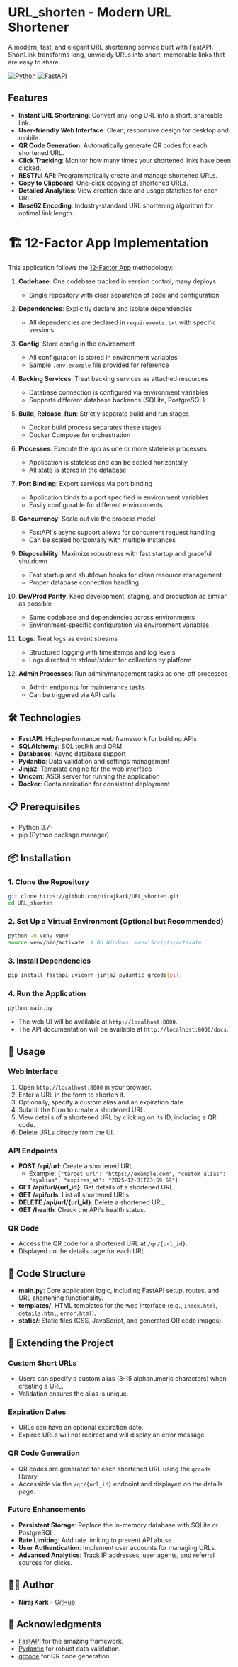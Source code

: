 # URL_shorten - Modern URL Shortener

A modern, fast, and elegant URL shortening service built with FastAPI. ShortLink transforms long, unwieldy URLs into short, memorable links that are easy to share.

[![Python](https://img.shields.io/badge/Python-3.7+-blue.svg)](https://www.python.org/downloads/)
[![FastAPI](https://img.shields.io/badge/FastAPI-0.95.0+-green.svg)](https://fastapi.tiangolo.com/)


## Features

- **Instant URL Shortening**: Convert any long URL into a short, shareable link.
- **User-friendly Web Interface**: Clean, responsive design for desktop and mobile.
- **QR Code Generation**: Automatically generate QR codes for each shortened URL.
- **Click Tracking**: Monitor how many times your shortened links have been clicked.
- **RESTful API**: Programmatically create and manage shortened URLs.
- **Copy to Clipboard**: One-click copying of shortened URLs.
- **Detailed Analytics**: View creation date and usage statistics for each URL.
- **Base62 Encoding**: Industry-standard URL shortening algorithm for optimal link length.


# 🏗️ 12-Factor App Implementation

This application follows the [12-Factor App](https://12factor.net/) methodology:

1. **Codebase**: One codebase tracked in version control, many deploys
   - Single repository with clear separation of code and configuration

2. **Dependencies**: Explicitly declare and isolate dependencies
   - All dependencies are declared in `requirements.txt` with specific versions

3. **Config**: Store config in the environment
   - All configuration is stored in environment variables
   - Sample `.env.example` file provided for reference

4. **Backing Services**: Treat backing services as attached resources
   - Database connection is configured via environment variables
   - Supports different database backends (SQLite, PostgreSQL)

5. **Build, Release, Run**: Strictly separate build and run stages
   - Docker build process separates these stages
   - Docker Compose for orchestration

6. **Processes**: Execute the app as one or more stateless processes
   - Application is stateless and can be scaled horizontally
   - All state is stored in the database

7. **Port Binding**: Export services via port binding
   - Application binds to a port specified in environment variables
   - Easily configurable for different environments

8. **Concurrency**: Scale out via the process model
   - FastAPI's async support allows for concurrent request handling
   - Can be scaled horizontally with multiple instances

9. **Disposability**: Maximize robustness with fast startup and graceful shutdown
   - Fast startup and shutdown hooks for clean resource management
   - Proper database connection handling

10. **Dev/Prod Parity**: Keep development, staging, and production as similar as possible
    - Same codebase and dependencies across environments
    - Environment-specific configuration via environment variables

11. **Logs**: Treat logs as event streams
    - Structured logging with timestamps and log levels
    - Logs directed to stdout/stderr for collection by platform

12. **Admin Processes**: Run admin/management tasks as one-off processes
    - Admin endpoints for maintenance tasks
    - Can be triggered via API calls

## 🛠️ Technologies

- **FastAPI**: High-performance web framework for building APIs
- **SQLAlchemy**: SQL toolkit and ORM
- **Databases**: Async database support
- **Pydantic**: Data validation and settings management
- **Jinja2**: Template engine for the web interface
- **Uvicorn**: ASGI server for running the application
- **Docker**: Containerization for consistent deployment

## 📋 Prerequisites

- Python 3.7+
- pip (Python package manager)

## 📦 Installation

### 1. Clone the Repository

```bash
git clone https://github.com/nirajkark/URL_shorten.git
cd URL_shorten
```

### 2. Set Up a Virtual Environment (Optional but Recommended)

```bash
python -m venv venv
source venv/bin/activate  # On Windows: venv\Scripts\activate
```

### 3. Install Dependencies

```bash
pip install fastapi uvicorn jinja2 pydantic qrcode[pil]
```

### 4. Run the Application

```bash
python main.py
```

- The web UI will be available at `http://localhost:8000`.
- The API documentation will be available at `http://localhost:8000/docs`.

## 🚀 Usage

### Web Interface
1. Open `http://localhost:8000` in your browser.
2. Enter a URL in the form to shorten it.
3. Optionally, specify a custom alias and an expiration date.
4. Submit the form to create a shortened URL.
5. View details of a shortened URL by clicking on its ID, including a QR code.
6. Delete URLs directly from the UI.

### API Endpoints
- **POST /api/url**: Create a shortened URL.
  - Example: `{"target_url": "https://example.com", "custom_alias": "myalias", "expires_at": "2025-12-31T23:59:59"}`
- **GET /api/url/{url_id}**: Get details of a shortened URL.
- **GET /api/urls**: List all shortened URLs.
- **DELETE /api/url/{url_id}**: Delete a shortened URL.
- **GET /health**: Check the API's health status.

### QR Code
- Access the QR code for a shortened URL at `/qr/{url_id}`.
- Displayed on the details page for each URL.

## 📖 Code Structure

- **main.py**: Core application logic, including FastAPI setup, routes, and URL shortening functionality.
- **templates/**: HTML templates for the web interface (e.g., `index.html`, `details.html`, `error.html`).
- **static/**: Static files (CSS, JavaScript, and generated QR code images).

## 🔧 Extending the Project

### Custom Short URLs
- Users can specify a custom alias (3-15 alphanumeric characters) when creating a URL.
- Validation ensures the alias is unique.

### Expiration Dates
- URLs can have an optional expiration date.
- Expired URLs will not redirect and will display an error message.

### QR Code Generation
- QR codes are generated for each shortened URL using the `qrcode` library.
- Accessible via the `/qr/{url_id}` endpoint and displayed on the details page.

### Future Enhancements
- **Persistent Storage**: Replace the in-memory database with SQLite or PostgreSQL.
- **Rate Limiting**: Add rate limiting to prevent API abuse.
- **User Authentication**: Implement user accounts for managing URLs.
- **Advanced Analytics**: Track IP addresses, user agents, and referral sources for clicks.



## 👨‍💻 Author

- **Niraj Kark** - [GitHub](https://github.com/nirajkark)

## 🙌 Acknowledgments

- [FastAPI](https://fastapi.tiangolo.com/) for the amazing framework.
- [Pydantic](https://pydantic-docs.helpmanual.io/) for robust data validation.
- [qrcode](https://github.com/lincolnloop/python-qrcode) for QR code generation.
